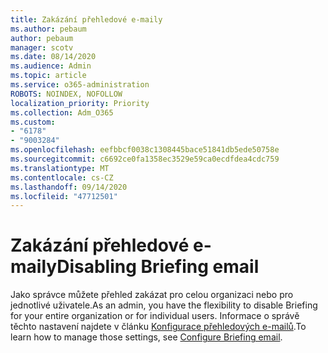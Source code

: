 ```yaml
---
title: Zakázání přehledové e-maily
ms.author: pebaum
author: pebaum
manager: scotv
ms.date: 08/14/2020
ms.audience: Admin
ms.topic: article
ms.service: o365-administration
ROBOTS: NOINDEX, NOFOLLOW
localization_priority: Priority
ms.collection: Adm_O365
ms.custom:
- "6178"
- "9003284"
ms.openlocfilehash: eefbbcf0038c1308445bace51841db5ede50758e
ms.sourcegitcommit: c6692ce0fa1358ec3529e59ca0ecdfdea4cdc759
ms.translationtype: MT
ms.contentlocale: cs-CZ
ms.lasthandoff: 09/14/2020
ms.locfileid: "47712501"
---
```

# <a name="disabling-briefing-email"></a><span data-ttu-id="e6a0c-102">Zakázání přehledové e-maily</span><span class="sxs-lookup"><span data-stu-id="e6a0c-102">Disabling Briefing email</span></span>

<span data-ttu-id="e6a0c-103">Jako správce můžete přehled zakázat pro celou organizaci nebo pro jednotlivé uživatele.</span><span class="sxs-lookup"><span data-stu-id="e6a0c-103">As an admin, you have the flexibility to disable Briefing for your entire organization or for individual users.</span></span> <span data-ttu-id="e6a0c-104">Informace o správě těchto nastavení najdete v článku [Konfigurace přehledových e-mailů](https://docs.microsoft.com/briefing/be-admin).</span><span class="sxs-lookup"><span data-stu-id="e6a0c-104">To learn how to manage those settings, see [Configure Briefing email](https://docs.microsoft.com/briefing/be-admin).</span></span>